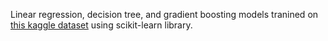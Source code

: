 Linear regression, decision tree, and gradient boosting models tranined on [this kaggle dataset]([url](https://www.kaggle.com/datasets/steveahn/memory-test-on-drugged-islanders-data)https://www.kaggle.com/datasets/steveahn/memory-test-on-drugged-islanders-data) using scikit-learn library.
